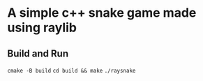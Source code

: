# A simple c++ snake game made using raylib

## Build and Run

```cmake -B build```
```cd build && make```
```./raysnake```
